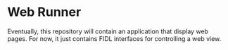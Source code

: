Web Runner
==========

Eventually, this repository will contain an application that display web pages.
For now, it just contains FIDL interfaces for controlling a web view.
